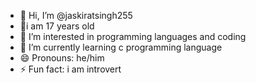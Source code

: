 - 👋 Hi, I’m @jaskiratsingh255
- 🐤i am 17 years old
- 👀 I’m interested in programming languages and coding
- 🌱 I’m currently learning c programming language 
- 😄 Pronouns: he/him
- ⚡ Fun fact: i am introvert 

<!---
jaskiratsingh255/jaskiratsingh255 is a ✨ special ✨ repository because its `README.md` (this file) appears on your GitHub profile.
You can click the Preview link to take a look at your changes.
--->
